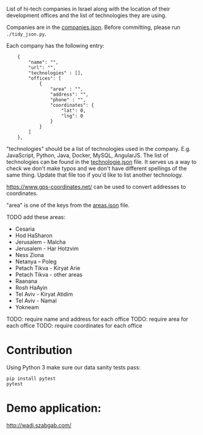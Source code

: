 
List of hi-tech companies in Israel along with the location of their development offices
and the list of technologies they are using.

Companies are in the [companies.json](data/companies.json). Before committing, please run `./tidy_json.py`.

Each company has the following entry:


```
    {
        "name": "",
        "url": "",
        "technologies" : [],
        "offices": [
            {
                "area" : "",
                "address": "",
                "phone" : "",
                "coordinates": {
                    "lat": 0,
                    "lng": 0
                }
            }
        ]
    },
```

"technologies" should be a list of technologies used in the company. E.g. JavaScript, Python, Java, Docker, MySQL, AngularJS.
The list of technologies can be found in the [technologie.json](data/technologies.json) file. It serves us a way to check we don't
make typos and we don't have different spellings of the same thing.  Update that file too if you'd like to list another technology.

https://www.gps-coordinates.net/ can be used to convert addresses to coordinates.

"area" is one of the keys from the [areas.json](data/areas.json) file.

TODO add these areas:
* Cesaria
* Hod HaSharon
* Jerusalem - Malcha
* Jerusalem - Har Hotzvim
* Ness Ziona
* Netanya – Poleg
* Petach Tikva - Kiryat Arie
* Petach Tikva - other areas
* Raanana
* Rosh HaAyin
* Tel Aviv - Kiryat Atidim
* Tel Aviv - Namal
* Yokneam

TODO: require name and address for each office
TODO: require area for each office
TODO: require coordinates for each office

# Contribution

Using Python 3 make sure our data sanity tests pass:

```
pip install pytest
pytest
```

# Demo application:

http://wadi.szabgab.com/

